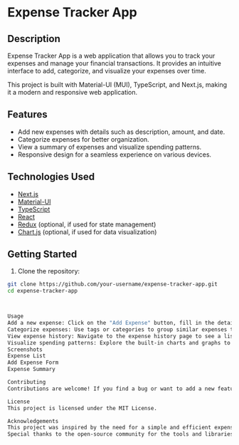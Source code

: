 # Expense Tracker App


## Description

Expense Tracker App is a web application that allows you to track your expenses and manage your financial transactions. It provides an intuitive interface to add, categorize, and visualize your expenses over time.

This project is built with Material-UI (MUI), TypeScript, and Next.js, making it a modern and responsive web application.

## Features

- Add new expenses with details such as description, amount, and date.
- Categorize expenses for better organization.
- View a summary of expenses and visualize spending patterns.
- Responsive design for a seamless experience on various devices.

## Technologies Used

- [Next.js](https://nextjs.org/)
- [Material-UI](https://mui.com/)
- [TypeScript](https://www.typescriptlang.org/)
- [React](https://reactjs.org/)
- [Redux](https://redux.js.org/) (optional, if used for state management)
- [Chart.js](https://www.chartjs.org/) (optional, if used for data visualization)

## Getting Started

1. Clone the repository:

```bash
git clone https://github.com/your-username/expense-tracker-app.git
cd expense-tracker-app



Usage
Add a new expense: Click on the "Add Expense" button, fill in the details, and submit the form.
Categorize expenses: Use tags or categories to group similar expenses together.
View expense history: Navigate to the expense history page to see a list of all recorded expenses.
Visualize spending patterns: Explore the built-in charts and graphs to gain insights into your spending habits.
Screenshots
Expense List
Add Expense Form
Expense Summary

Contributing
Contributions are welcome! If you find a bug or want to add a new feature, please open an issue or submit a pull request.

License
This project is licensed under the MIT License.

Acknowledgements
This project was inspired by the need for a simple and efficient expense tracking solution.
Special thanks to the open-source community for the tools and libraries that made this project possible.

